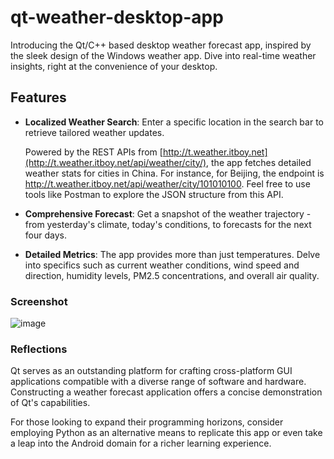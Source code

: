 # qt-weather-desktop-app
Introducing the Qt/C++ based desktop weather forecast app, inspired by the sleek design of the Windows weather app. Dive into real-time weather insights, right at the convenience of your desktop.

## Features

- **Localized Weather Search**: Enter a specific location in the search bar to retrieve tailored weather updates.

  Powered by the REST APIs from [http://t.weather.itboy.net](http://t.weather.itboy.net/api/weather/city/), the app fetches detailed weather stats for cities in China. For instance, for Beijing, the endpoint is http://t.weather.itboy.net/api/weather/city/101010100. Feel free to use tools like Postman to explore the JSON structure from this API.

- **Comprehensive Forecast**: Get a snapshot of the weather trajectory - from yesterday's climate, today's conditions, to forecasts for the next four days.

- **Detailed Metrics**: The app provides more than just temperatures. Delve into specifics such as current weather conditions, wind speed and direction, humidity levels, PM2.5 concentrations, and overall air quality.

### Screenshot

![image](https://github.com/zzhezz/qt-weather-desktop-app/assets/77932544/00063394-9130-4fb3-8fa3-c669a1399f39)


### Reflections

Qt serves as an outstanding platform for crafting cross-platform GUI applications compatible with a diverse range of software and hardware. Constructing a weather forecast application offers a concise demonstration of Qt's capabilities. 

For those looking to expand their programming horizons, consider employing Python as an alternative means to replicate this app or even take a leap into the Android domain for a richer learning experience.
